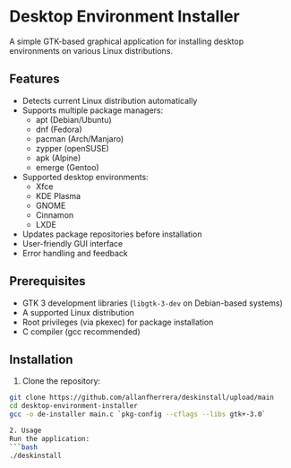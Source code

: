 # Desktop Environment Installer

A simple GTK-based graphical application for installing desktop environments on various Linux distributions.

## Features
- Detects current Linux distribution automatically
- Supports multiple package managers:
  - apt (Debian/Ubuntu)
  - dnf (Fedora)
  - pacman (Arch/Manjaro)
  - zypper (openSUSE)
  - apk (Alpine)
  - emerge (Gentoo)
- Supported desktop environments:
  - Xfce
  - KDE Plasma
  - GNOME
  - Cinnamon
  - LXDE
- Updates package repositories before installation
- User-friendly GUI interface
- Error handling and feedback

## Prerequisites
- GTK 3 development libraries (`libgtk-3-dev` on Debian-based systems)
- A supported Linux distribution
- Root privileges (via pkexec) for package installation
- C compiler (gcc recommended)

## Installation

1. Clone the repository:
```bash
git clone https://github.com/allanfherrera/deskinstall/upload/main
cd desktop-environment-installer
gcc -o de-installer main.c `pkg-config --cflags --libs gtk+-3.0`

2. Usage
Run the application:
```bash
./deskinstall
